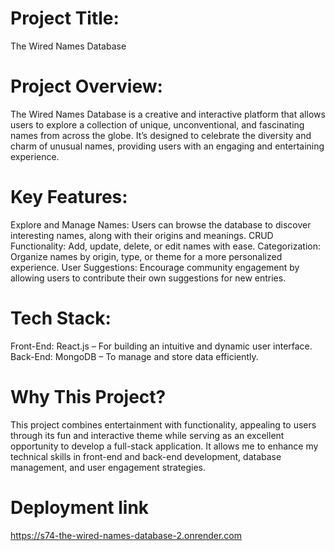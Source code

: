 # Project Title:

The Wired Names Database
# Project Overview:

The Wired Names Database is a creative and interactive platform that allows users to explore a collection of unique, unconventional, and fascinating names from across the globe. It’s designed to celebrate the diversity and charm of unusual names, providing users with an engaging and entertaining experience.
# Key Features:

Explore and Manage Names: Users can browse the database to discover interesting names, along with their origins and meanings.
CRUD Functionality: Add, update, delete, or edit names with ease.
Categorization: Organize names by origin, type, or theme for a more personalized experience.
User Suggestions: Encourage community engagement by allowing users to contribute their own suggestions for new entries.
# Tech Stack:

Front-End: React.js – For building an intuitive and dynamic user interface.
Back-End: MongoDB – To manage and store data efficiently.
# Why This Project?

This project combines entertainment with functionality, appealing to users through its fun and interactive theme while serving as an excellent opportunity to develop a full-stack application. It allows me to enhance my technical skills in front-end and back-end development, database management, and user engagement strategies.



# Deployment link 
https://s74-the-wired-names-database-2.onrender.com
